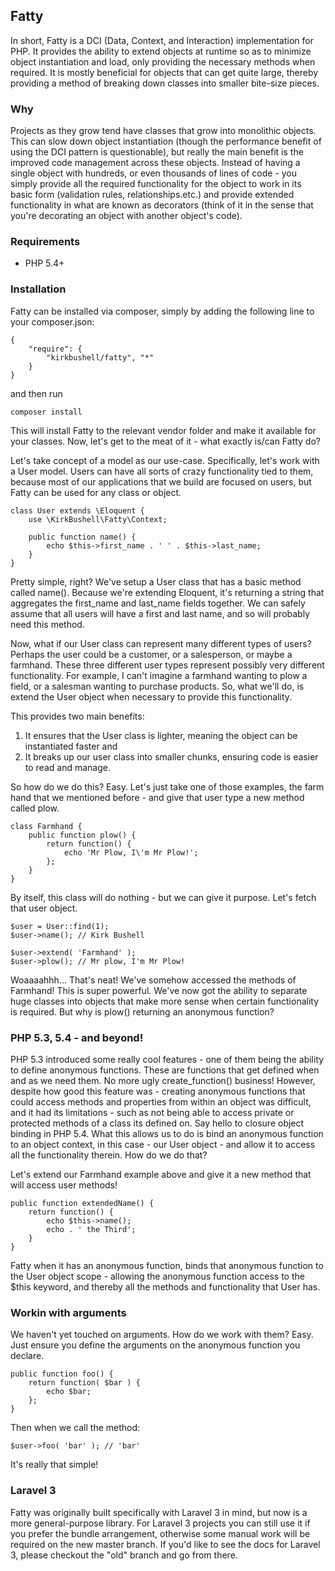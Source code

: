 ## Fatty

In short, Fatty is a DCI (Data, Context, and Interaction) implementation for PHP. It provides the ability to extend objects at runtime so as to minimize object instantiation and load, only providing the necessary methods when required. It is mostly beneficial for objects that can get quite large, thereby providing a method of breaking down classes into smaller bite-size pieces.

### Why

Projects as they grow tend have classes that grow into monolithic objects. This can slow down object instantiation (though the performance benefit of using the DCI pattern is questionable), but really the main benefit is the improved code management across these objects. Instead of having a single object with hundreds, or even thousands of lines of code - you simply provide all the required functionality for the object to work in its basic form (validation rules, relationships.etc.) and provide extended functionality in what are known as decorators (think of it in the sense that you're decorating an object with another object's code).

### Requirements

* PHP 5.4+

### Installation

Fatty can be installed via composer, simply by adding the following line to your composer.json:

    {
        "require": {
            "kirkbushell/fatty", "*"
        }
    }

and then run

    composer install

This will install Fatty to the relevant vendor folder and make it available for your classes. Now, let's get to the meat of it - what exactly is/can Fatty do?

Let's take concept of a model as our use-case. Specifically, let's work with a User model. Users can have all sorts of crazy functionality tied to them, because most of our applications that we build are focused on users, but Fatty can be used for any class or object.

    class User extends \Eloquent {
        use \KirkBushell\Fatty\Context;

        public function name() {
            echo $this->first_name . ' ' . $this->last_name;
        }
    }

Pretty simple, right? We've setup a User class that has a basic method called name(). Because we're extending Eloquent, it's returning a string that aggregates the first_name and last_name fields together. We can safely assume that all users will have a first and last name, and so will probably need this method.

Now, what if our User class can represent many different types of users? Perhaps the user could be a customer, or a salesperson, or maybe a farmhand. These three different user types represent possibly very different functionality. For example, I can't imagine a farmhand wanting to plow a field, or a salesman wanting to purchase products. So, what we'll do, is extend the User object when necessary to provide this functionality.

This provides two main benefits:

1. It ensures that the User class is lighter, meaning the object can be instantiated faster and
2. It breaks up our user class into smaller chunks, ensuring code is easier to read and manage.

So how do we do this? Easy. Let's just take one of those examples, the farm hand that we mentioned before - and give that user type a new method called plow.

    class Farmhand {
        public function plow() {
            return function() {
                echo 'Mr Plow, I\'m Mr Plow!';
            };
        }
    }

By itself, this class will do nothing - but we can give it purpose. Let's fetch that user object.

    $user = User::find(1);
    $user->name(); // Kirk Bushell

    $user->extend( 'Farmhand' );
    $user->plow(); // Mr plow, I'm Mr Plow!

Woaaaahhh... That's neat! We've somehow accessed the methods of Farmhand! This is super powerful. We've now got the ability to separate huge classes into objects that make more sense when certain functionality is required. But why is plow() returning an anonymous function?

### PHP 5.3, 5.4 - and beyond!

PHP 5.3 introduced some really cool features - one of them being the ability to define anonymous functions. These are functions that get defined when and as we need them. No more ugly create_function() business! However, despite how good this feature was - creating anonymous functions that could access methods and properties from within an object was difficult, and it had its limitations - such as not being able to access private or protected methods of a class its defined on. Say hello to closure object binding in PHP 5.4. What this allows us to do is bind an anonymous function to an object context, in this case - our User object - and allow it to access all the functionality therein. How do we do that?

Let's extend our Farmhand example above and give it a new method that will access user methods!

    public function extendedName() {
        return function() {
            echo $this->name();
            echo . ' the Third';
        }
    }

Fatty when it has an anonymous function, binds that anonymous function to the User object scope - allowing the anonymous function access to the $this keyword, and thereby all the methods and functionality that User has.

### Workin with arguments

We haven't yet touched on arguments. How do we work with them? Easy. Just ensure you define the arguments on the anonymous function you declare.

    public function foo() {
        return function( $bar ) {
            echo $bar;
        };
    }

Then when we call the method:

    $user->foo( 'bar' ); // 'bar'

It's really that simple!

### Laravel 3
Fatty was originally built specifically with Laravel 3 in mind, but now is a more general-purpose library. For Laravel 3 projects you can still use it if you prefer the bundle arrangement, otherwise some manual work will be required on the new master branch. If you'd like to see the docs for Laravel 3, please checkout the "old" branch and go from there.
